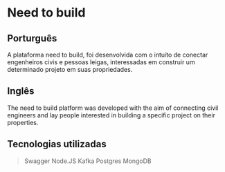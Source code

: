 # Need to build

## Porturguês
A plataforma need to build, foi desenvolvida com o intuíto de conectar engenheiros civis e pessoas leigas, interessadas em construir um determinado projeto em suas propriedades.

## Inglês
The need to build platform was developed with the aim of connecting civil engineers and lay people interested in building a specific project on their properties.

## Tecnologias utilizadas

> Swagger
> Node.JS
> Kafka
> Postgres
> MongoDB
